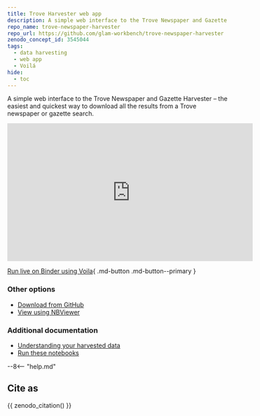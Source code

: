 ```yaml
---
title: Trove Harvester web app
description: A simple web interface to the Trove Newspaper and Gazette Harvester – the easiest and quickest way to download all the results from a Trove newspaper or gazette search.
repo_name: trove-newspaper-harvester
repo_url: https://github.com/glam-workbench/trove-newspaper-harvester
zenodo_concept_id: 3545044
tags:
  - data harvesting
  - web app
  - Voilá
hide:
  - toc
---
```


A simple web interface to the Trove Newspaper and Gazette Harvester – the easiest and quickest way to download all the results from a Trove newspaper or gazette search.

<iframe width="560" height="315" src="https://www.youtube.com/embed/WKFuJR6lLF4" title="YouTube video player" frameborder="0" allow="accelerometer; autoplay; clipboard-write; encrypted-media; gyroscope; picture-in-picture" allowfullscreen></iframe>

[Run live on Binder using Voila](https://mybinder.org/v2/gh/GLAM-Workbench/trove-newspaper-harvester/master?urlpath=voila/render/newspaper_harvester_app.ipynb){ .md-button .md-button--primary }

### Other options

* [Download from GitHub](https://github.com/GLAM-Workbench/trove-newspaper-harvester/blob/master/newspaper_harvester_app.ipynb)
* [View using NBViewer](https://nbviewer.jupyter.org/github/GLAM-Workbench/trove-newspaper-harvester/blob/master/newspaper_harvester_app.ipynb)

### Additional documentation

* [Understanding your harvested data](../#your-harvested-data)
* [Run these notebooks](../#run-these-notebooks)

--8<-- "help.md"

## Cite as

{{ zenodo_citation() }}